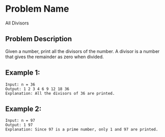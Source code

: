 # Problem Name 
All Divisors

## Problem Description

Given a number, print all the divisors of the number. A divisor is a number that gives the remainder as zero when divided.


## Example 1:
```
Input: n = 36
Output: 1 2 3 4 6 9 12 18 36
Explanation: All the divisors of 36 are printed.
```

## Example 2:
```
Input: n = 97
Output: 1 97
Explanation: Since 97 is a prime number, only 1 and 97 are printed.
```